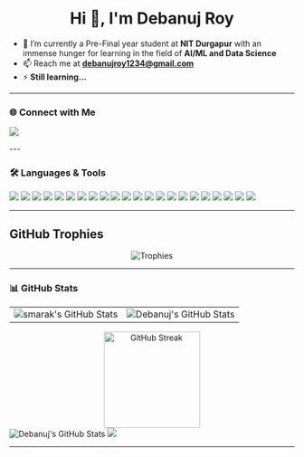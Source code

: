 <h1 align="center">Hi 👋, I'm Debanuj Roy</h1>

- 🌱 I’m currently a Pre-Final year student at **NIT Durgapur** with an immense hunger for learning in the field of **AI/ML and Data Science**
- 📫 Reach me at **debanujroy1234@gmail.com**
- ⚡ **Still learning...**

---
### 🌐 Connect with Me
<p>
  <a href="https://www.linkedin.com/in/debanuj-roy-b3709b275" target="_blank"><img src="https://img.shields.io/badge/LinkedIn-0077B5?style=for-the-badge&logo=linkedin&logoColor=white"></a>
</p>
---

### 🛠 Languages & Tools
<p>
  <img src="https://img.shields.io/badge/Python-3776AB?style=for-the-badge&logo=python&logoColor=white">
  <img src="https://img.shields.io/badge/Streamlit-FF4B4B?style=for-the-badge&logo=streamlit&logoColor=white">
  <img src="https://img.shields.io/badge/Numpy-013243?style=for-the-badge&logo=numpy&logoColor=white">
  <img src="https://img.shields.io/badge/Pandas-150458?style=for-the-badge&logo=pandas&logoColor=white">
  <img src="https://img.shields.io/badge/Matplotlib-%23ffffff.svg?style=for-the-badge&logo=Matplotlib&logoColor=black">
  <img src="https://img.shields.io/badge/PyTorch-%23EE4C2C.svg?style=for-the-badge&logo=PyTorch&logoColor=white">
  <img src="https://img.shields.io/badge/scikit--learn-%23F7931E.svg?style=for-the-badge&logo=scikit-learn&logoColor=white">
  <img src="https://img.shields.io/badge/TensorFlow-%23FF6F00.svg?style=for-the-badge&logo=TensorFlow&logoColor=white">
  <img src="https://img.shields.io/badge/FastAPI-005571?style=for-the-badge&logo=fastapi">
  <img src="https://img.shields.io/badge/mysql-4479A1.svg?style=for-the-badge&logo=mysql&logoColor=white">
  <img src="https://img.shields.io/badge/power_bi-F2C811?style=for-the-badge&logo=powerbi&logoColor=black">
  <img src="https://img.shields.io/badge/-selenium-%43B02A?style=for-the-badge&logo=selenium&logoColor=white">
  <img src="https://img.shields.io/badge/C++-00599C?style=for-the-badge&logo=cplusplus&logoColor=white">
  <img src="https://img.shields.io/badge/mediapipe-0097A7.svg?style=for-the-badge&logo=mediapipe&logoColor=white">
  <img src="https://img.shields.io/badge/opencv-%23white.svg?style=for-the-badge&logo=opencv&logoColor=white">
  <img src="https://img.shields.io/badge/c-%2300599C.svg?style=for-the-badge&logo=c&logoColor=white">
  <img src="https://img.shields.io/badge/html5-%23E34F26.svg?style=for-the-badge&logo=html5&logoColor=white">
  <img src="https://img.shields.io/badge/git-F05032?style=for-the-badge&logo=git&logoColor=white">
  <img src="https://img.shields.io/badge/github-181717?style=for-the-badge&logo=github&logoColor=white">
  <img src="https://img.shields.io/badge/docker-2496ED?style=for-the-badge&logo=docker&logoColor=white">
  <img src="https://img.shields.io/badge/LangChain-green?logo=langchain&logoColor=white&style=for-the-badge">
  <img src="https://img.shields.io/badge/pydantic-purple?logo=pydantic&logoColor=white&style=for-the-badge">
  
</p>

---

## GitHub Trophies  
<p align="center">
  <img src="https://github-profile-trophy.vercel.app/?username=kaiallalone&theme=matrix&no-bg=true" alt="Trophies"/>
</p>

---



### 📊 GitHub Stats
<table>
  <tr>
<td><img style="border: none;" src="https://github-profile-summary-cards.vercel.app/api/cards/profile-details?username=KaiAllAlone&theme=github_dark" alt="smarak's GitHub Stats"/></td>
<td><img style="border: none;" src="https://github-profile-summary-cards.vercel.app/api/cards/most-commit-language?username=KaiAllAlone&theme=gotham" alt="Debanuj's GitHub Stats"></td>
  </tr>
  </table>
<div align="center">
  <img 
    src="https://streak-stats.vercel.app?user=KaiAllAlone&theme=gotham&hide_border=true" 
    alt="GitHub Streak" 
    height="170" 
    style="display: block; margin: auto; border: none;"
  />
</div>
<img style="border: none;" src="https://github-readme-activity-graph.vercel.app/graph?username=KaiAllAlone&theme=github-compact" alt="Debanuj's GitHub Stats">
<img src="https://holopin.me/kaiallalone">

---
